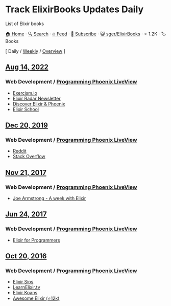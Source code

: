 # Track ElixirBooks Updates Daily

List of Elixir books

[🏠 Home](/README.md) · [🔍 Search](https://test.trackawesomelist.com/search/) · [🔥 Feed](https://test.trackawesomelist.com/sger/ElixirBooks/feed.xml) · [📮 Subscribe](https://trackawesomelist.us17.list-manage.com/subscribe?u=d2f0117aa829c83a63ec63c2f&id=36a103854c) · [😺 sger/ElixirBooks](https://github.com/sger/ElixirBooks/blob/main/README.md) · ⭐ 1.2K · 🏷️ Books

[ Daily / [Weekly](/content/sger/ElixirBooks/week/README.md) / [Overview](/content/sger/ElixirBooks/readme/README.md) ]



## [Aug 14, 2022](/content/2022/08/14/README.md)

### **Web Development** / [Programming Phoenix LiveView](https://pragprog.com/titles/liveview/programming-phoenix-liveview/)

*   [Exercism.io](https://exercism.org/tracks/elixir)
*   [Elixir Radar Newsletter](https://elixir-radar.com)
*   [Discover Elixir & Phoenix](https://ludu.co/course/discover-elixir-phoenix/)
*   [Elixir School](https://elixirschool.com/en)

## [Dec 20, 2019](/content/2019/12/20/README.md)

### **Web Development** / [Programming Phoenix LiveView](https://pragprog.com/titles/liveview/programming-phoenix-liveview/)

*   [Reddit](https://www.reddit.com/r/elixir/)
*   [Stack Overflow](https://stackoverflow.com/questions/tagged/elixir)

## [Nov 21, 2017](/content/2017/11/21/README.md)

### **Web Development** / [Programming Phoenix LiveView](https://pragprog.com/titles/liveview/programming-phoenix-liveview/)

*   [Joe Armstrong - A week with Elixir](https://joearms.github.io/published/2013-05-31-a-week-with-elixir.html)

## [Jun 24, 2017](/content/2017/06/24/README.md)

### **Web Development** / [Programming Phoenix LiveView](https://pragprog.com/titles/liveview/programming-phoenix-liveview/)

*   [Elixir for Programmers](https://codestool.coding-gnome.com/courses/elixir-for-programmers)

## [Oct 20, 2016](/content/2016/10/20/README.md)

### **Web Development** / [Programming Phoenix LiveView](https://pragprog.com/titles/liveview/programming-phoenix-liveview/)

*   [Elixir Sips](http://elixirsips.com)
*   [LearnElixir.tv](https://www.learnelixir.tv/)
*   [Elixir Koans](http://elixirkoans.io)
*   [Awesome Elixir (⭐12k)](https://github.com/h4cc/awesome-elixir)